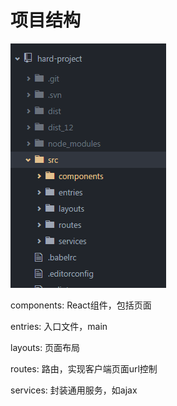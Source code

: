 # 项目结构

![test](1.png)

components: React组件，包括页面

entries: 入口文件，main

layouts: 页面布局

routes: 路由，实现客户端页面url控制

services: 封装通用服务，如ajax
